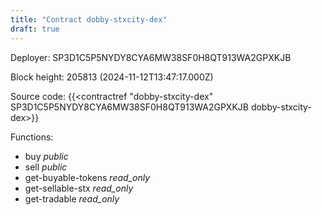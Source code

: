 ```yaml
---
title: "Contract dobby-stxcity-dex"
draft: true
---
```

Deployer: SP3D1C5P5NYDY8CYA6MW38SF0H8QT913WA2GPXKJB


 



Block height: 205813 (2024-11-12T13:47:17.000Z)

Source code: {{<contractref "dobby-stxcity-dex" SP3D1C5P5NYDY8CYA6MW38SF0H8QT913WA2GPXKJB dobby-stxcity-dex>}}

Functions:

* buy _public_
* sell _public_
* get-buyable-tokens _read_only_
* get-sellable-stx _read_only_
* get-tradable _read_only_
